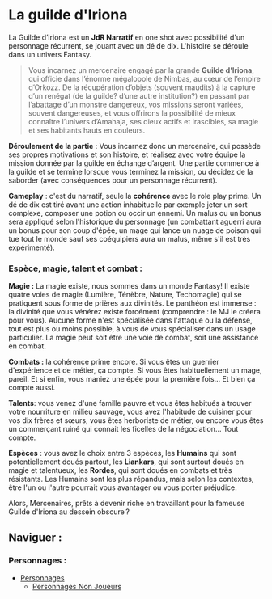 # La guilde d'Iriona 
La Guilde d’Iriona est un **JdR Narratif** en one shot avec possibilité d'un personnage récurrent, se jouant avec un dé de dix. L'histoire se déroule dans un univers Fantasy. 

> Vous incarnez un mercenaire engagé par la grande **Guilde d’Iriona**, qui officie dans l’énorme mégalopole de Nimbas, au cœur de l’empire d’Orkozz. De la récupération d’objets (souvent maudits) à la capture d’un renégat (de la guilde? d’une autre institution?) en passant par l’abattage d’un monstre dangereux, vos missions seront variées, souvent dangereuses, et vous offrirons la possibilité de mieux connaître l’univers d’Amahaja, ses dieux actifs et irascibles, sa magie et ses habitants hauts en couleurs. 

**Déroulement de la partie** : Vous incarnez donc un mercenaire, qui possède ses propres motivations et son histoire, et réalisez avec votre équipe la mission donnée par la guilde en échange d’argent. Une partie commence à la guilde et se termine lorsque vous terminez la mission, ou décidez de la saborder (avec conséquences pour un personnage récurrent). 

**Gameplay** : c'est du narratif, seule la **cohérence** avec le role play prime. Un dé de dix est tiré avant une action inhabituelle par exemple jeter un sort complexe, composer une potion ou occir un ennemi. Un malus ou un bonus sera appliqué selon l'historique du personnage (un combattant aguerri aura un bonus pour son coup d'épée, un mage qui lance un nuage de poison qui tue tout le monde sauf ses coéquipiers aura un malus, même s'il est très expérimenté). 

### Espèce, magie, talent et combat : 
**Magie :** La magie existe, nous sommes dans un monde Fantasy! Il existe quatre voies de magie (Lumière, Ténèbre, Nature, Techomagie) qui se pratiquent sous forme de prières aux divinités. Le panthéon est immense : la divinité que vous vénérez existe forcément (comprendre : le MJ le créera pour vous). Aucune forme n'est spécialisée dans l'attaque ou la défense, tout est plus ou moins possible, à vous de vous spécialiser dans un usage particulier. La magie peut soit être une voie de combat, soit une assistance en combat. 

**Combats :** la cohérence prime encore. Si vous êtes un guerrier d'expérience et de métier, ça compte. Si vous êtes habituellement un mage, pareil. Et si enfin, vous maniez une épée pour la première fois… Et bien ça compte aussi. 

**Talents**: vous venez d'une famille pauvre et vous êtes habitués à trouver votre nourriture en milieu sauvage, vous avez l'habitude de cuisiner pour vos dix frères et sœurs, vous êtes herboriste de métier, ou encore vous êtes un commerçant ruiné qui connait les ficelles de la négociation… Tout compte. 

**Espèces** : vous avez le choix entre 3 espèces, les **Humains** qui sont potentiellement doués partout, les **Liankars**, qui sont surtout doués en magie et talentueux, les **Rordes**, qui sont doués en combats et très résistants. Les Humains sont les plus répandus, mais selon les contextes, être l'un ou l'autre pourrait vous avantager ou vous porter préjudice.

Alors, Mercenaires, prêts à devenir riche en travaillant pour la fameuse Guilde d'Iriona au dessein obscure ? 

## Naviguer : 

### Personnages : 
- [Personnages](https://github.com/LonanAedhia/IrionaWorld/tree/main/Personnages) 
  - [Personnages Non Joueurs](https://github.com/LonanAedhia/IrionaWorld/tree/main/Personnages/PNJ) 

